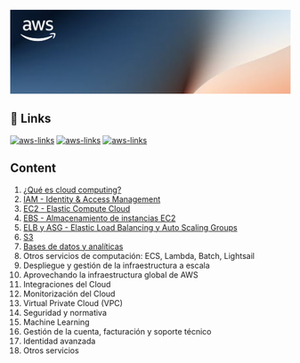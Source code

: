 ![AWS-region-az](./assets/background.png)

## 🔗 Links
[![aws-links](https://img.shields.io/badge/Links_del_curso-orange?style=for-the-badge)](https://blockstellart.com/aws-cloud-practitioner/)
[![aws-links](https://img.shields.io/badge/Examen_de_práctica-orange?style=for-the-badge)](https://d1.awsstatic.com/es_ES/training-and-certification/docs-cloud-practitioner/AWS-Certified-Cloud-Practitioner_Sample-Questions.pdf)
[![aws-links](https://img.shields.io/badge/Nivel_gratuito_de_AWS-orange?style=for-the-badge)](https://aws.amazon.com/es/free/?all-free-tier.sort-by=item.additionalFields.SortRank&all-free-tier.sort-order=asc&awsf.Free_Tier_Types=*all&awsf.Free_Tier_Categories=*all)

## Content
1. [ ¿Qué es cloud computing?](/1_Cloud_Computing/README.md)
2. [ IAM - Identity & Access Management](/2_IAM/README.md)
3. [ EC2 - Elastic Compute Cloud ](/3_EC2/README.md)
4. [ EBS - Almacenamiento de instancias EC2 ](/4_EBS/README.md)
5. [ ELB y ASG - Elastic Load Balancing y Auto Scaling Groups ](/5_ELB_&_ASG/README.md)
6. [ S3 ](/6_S3/README.md)
7. [ Bases de datos y analíticas ](/7_DB/README.md)
8. Otros servicios de computación: ECS, Lambda, Batch, Lightsail
9. Despliegue y gestión de la infraestructura a escala
10. Aprovechando la infraestructura global de AWS
11. Integraciones del Cloud
12. Monitorización del Cloud
13. Virtual Private Cloud (VPC)
14. Seguridad y normativa
15. Machine Learning
16. Gestión de la cuenta, facturación y soporte técnico
17. Identidad avanzada
18. Otros servicios